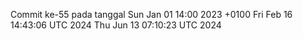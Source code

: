 Commit ke-55 pada tanggal Sun Jan 01 14:00 2023 +0100
Fri Feb 16 14:43:06 UTC 2024
Thu Jun 13 07:10:23 UTC 2024
